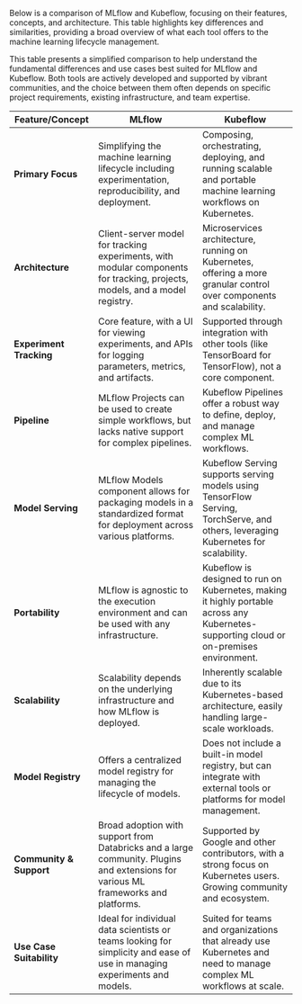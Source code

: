 Below is a comparison of MLflow and Kubeflow, focusing on their features, concepts, and architecture. This table highlights key differences and similarities, providing a broad overview of what each tool offers to the machine learning lifecycle management. 

This table presents a simplified comparison to help understand the fundamental differences and use cases best suited for MLflow and Kubeflow. Both tools are actively developed and supported by vibrant communities, and the choice between them often depends on specific project requirements, existing infrastructure, and team expertise.

| Feature/Concept         | MLflow                                                            | Kubeflow                                                                                      |
|-------------------------|-------------------------------------------------------------------|-----------------------------------------------------------------------------------------------|
| **Primary Focus**       | Simplifying the machine learning lifecycle including experimentation, reproducibility, and deployment. | Composing, orchestrating, deploying, and running scalable and portable machine learning workflows on Kubernetes. |
| **Architecture**        | Client-server model for tracking experiments, with modular components for tracking, projects, models, and a model registry. | Microservices architecture, running on Kubernetes, offering a more granular control over components and scalability. |
| **Experiment Tracking** | Core feature, with a UI for viewing experiments, and APIs for logging parameters, metrics, and artifacts. | Supported through integration with other tools (like TensorBoard for TensorFlow), not a core component. |
| **Pipeline**            | MLflow Projects can be used to create simple workflows, but lacks native support for complex pipelines. | Kubeflow Pipelines offer a robust way to define, deploy, and manage complex ML workflows. |
| **Model Serving**       | MLflow Models component allows for packaging models in a standardized format for deployment across various platforms. | Kubeflow Serving supports serving models using TensorFlow Serving, TorchServe, and others, leveraging Kubernetes for scalability. |
| **Portability**         | MLflow is agnostic to the execution environment and can be used with any infrastructure. | Kubeflow is designed to run on Kubernetes, making it highly portable across any Kubernetes-supporting cloud or on-premises environment. |
| **Scalability**         | Scalability depends on the underlying infrastructure and how MLflow is deployed. | Inherently scalable due to its Kubernetes-based architecture, easily handling large-scale workloads. |
| **Model Registry**      | Offers a centralized model registry for managing the lifecycle of models. | Does not include a built-in model registry, but can integrate with external tools or platforms for model management. |
| **Community & Support** | Broad adoption with support from Databricks and a large community. Plugins and extensions for various ML frameworks and platforms. | Supported by Google and other contributors, with a strong focus on Kubernetes users. Growing community and ecosystem. |
| **Use Case Suitability**| Ideal for individual data scientists or teams looking for simplicity and ease of use in managing experiments and models. | Suited for teams and organizations that already use Kubernetes and need to manage complex ML workflows at scale. |
